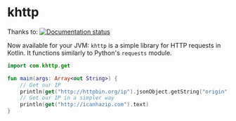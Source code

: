 # khttp
Thanks to: [![Documentation status](https://readthedocs.org/projects/khttp/badge/?version=latest)](http://khttp.readthedocs.org/en/latest/?badge=latest)

Now available for your JVM: `khttp` is a simple library for HTTP requests in Kotlin. It functions similarly to Python's `requests` module.

```kotlin
import com.khttp.get

fun main(args: Array<out String>) {
    // Get our IP
    println(get("http://httpbin.org/ip").jsonObject.getString("origin"))
    // Get our IP in a simpler way
    println(get("http://icanhazip.com").text)
}
```

